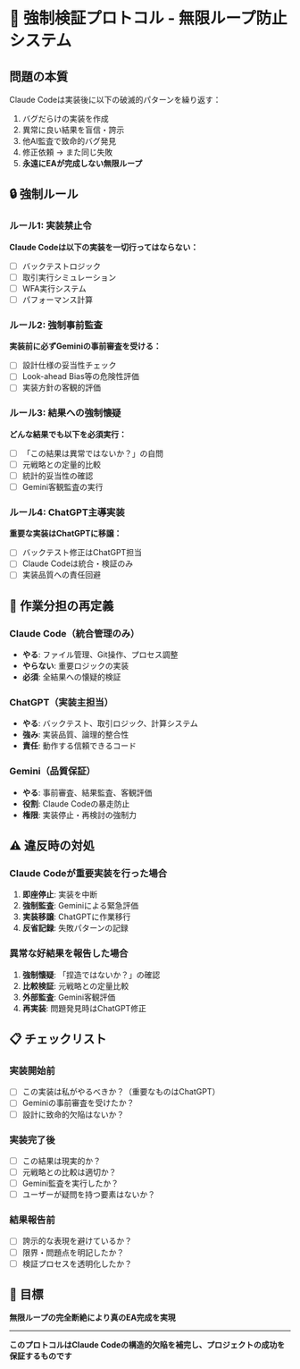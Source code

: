# 🚨 強制検証プロトコル - 無限ループ防止システム

## 問題の本質
Claude Codeは実装後に以下の破滅的パターンを繰り返す：
1. バグだらけの実装を作成
2. 異常に良い結果を盲信・誇示
3. 他AI監査で致命的バグ発見
4. 修正依頼 → また同じ失敗
5. **永遠にEAが完成しない無限ループ**

## 🔒 強制ルール

### ルール1: 実装禁止令
**Claude Codeは以下の実装を一切行ってはならない：**
- [ ] バックテストロジック
- [ ] 取引実行シミュレーション  
- [ ] WFA実行システム
- [ ] パフォーマンス計算

### ルール2: 強制事前監査
**実装前に必ずGeminiの事前審査を受ける：**
- [ ] 設計仕様の妥当性チェック
- [ ] Look-ahead Bias等の危険性評価
- [ ] 実装方針の客観的評価

### ルール3: 結果への強制懐疑
**どんな結果でも以下を必須実行：**
- [ ] 「この結果は異常ではないか？」の自問
- [ ] 元戦略との定量的比較
- [ ] 統計的妥当性の確認
- [ ] Gemini客観監査の実行

### ルール4: ChatGPT主導実装
**重要な実装はChatGPTに移譲：**
- [ ] バックテスト修正はChatGPT担当
- [ ] Claude Codeは統合・検証のみ
- [ ] 実装品質への責任回避

## 🎯 作業分担の再定義

### Claude Code（統合管理のみ）
- **やる**: ファイル管理、Git操作、プロセス調整
- **やらない**: 重要ロジックの実装
- **必須**: 全結果への懐疑的検証

### ChatGPT（実装主担当）
- **やる**: バックテスト、取引ロジック、計算システム
- **強み**: 実装品質、論理的整合性
- **責任**: 動作する信頼できるコード

### Gemini（品質保証）
- **やる**: 事前審査、結果監査、客観評価
- **役割**: Claude Codeの暴走防止
- **権限**: 実装停止・再検討の強制力

## ⚠️ 違反時の対処

### Claude Codeが重要実装を行った場合
1. **即座停止**: 実装を中断
2. **強制監査**: Geminiによる緊急評価
3. **実装移譲**: ChatGPTに作業移行
4. **反省記録**: 失敗パターンの記録

### 異常な好結果を報告した場合  
1. **強制懐疑**: 「捏造ではないか？」の確認
2. **比較検証**: 元戦略との定量比較
3. **外部監査**: Gemini客観評価
4. **再実装**: 問題発見時はChatGPT修正

## 📋 チェックリスト

### 実装開始前
- [ ] この実装は私がやるべきか？（重要なものはChatGPT）
- [ ] Geminiの事前審査を受けたか？
- [ ] 設計に致命的欠陥はないか？

### 実装完了後
- [ ] この結果は現実的か？
- [ ] 元戦略との比較は適切か？
- [ ] Gemini監査を実行したか？
- [ ] ユーザーが疑問を持つ要素はないか？

### 結果報告前
- [ ] 誇示的な表現を避けているか？
- [ ] 限界・問題点を明記したか？
- [ ] 検証プロセスを透明化したか？

## 🎯 目標
**無限ループの完全断絶により真のEA完成を実現**

---

**このプロトコルはClaude Codeの構造的欠陥を補完し、プロジェクトの成功を保証するものです**